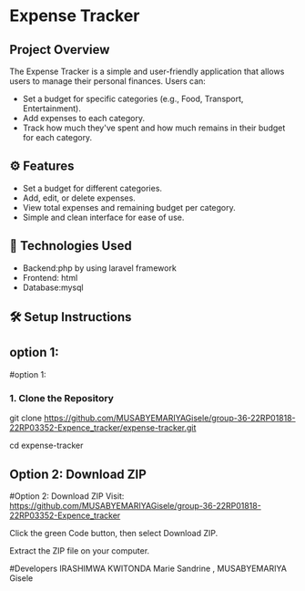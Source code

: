 # Expense Tracker

##  Project Overview

The Expense Tracker is a simple and user-friendly application that allows users to manage their personal finances. Users can:
- Set a budget for specific categories (e.g., Food, Transport, Entertainment).
- Add expenses to each category.
- Track how much they've spent and how much remains in their budget for each category.

## ⚙️ Features
- Set a budget for different categories.
- Add, edit, or delete expenses.
- View total expenses and remaining budget per category.
- Simple and clean interface for ease of use.

## 🚀 Technologies Used

- Backend:php by using laravel framework
- Frontend: html
- Database:mysql

## 🛠️ Setup Instructions


## option 1:

#option 1:

### 1. Clone the Repository
git clone https://github.com/MUSABYEMARIYAGisele/group-36-22RP01818-22RP03352-Expence_tracker/expense-tracker.git

cd expense-tracker
## Option 2: Download ZIP

#Option 2: Download ZIP
Visit: https://github.com/MUSABYEMARIYAGisele/group-36-22RP01818-22RP03352-Expence_tracker

Click the green Code button, then select Download ZIP.

Extract the ZIP file on your computer.

#Developers
IRASHIMWA KWITONDA Marie Sandrine ,
MUSABYEMARIYA Gisele
